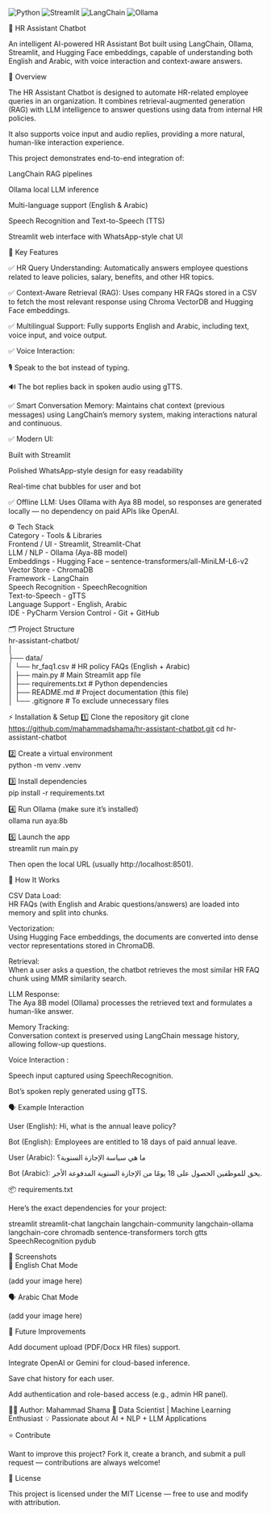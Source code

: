 ![Python](https://img.shields.io/badge/Python-3.10%2B-blue)
![Streamlit](https://img.shields.io/badge/Streamlit-App-red)
![LangChain](https://img.shields.io/badge/LangChain-RAG-green)
![Ollama](https://img.shields.io/badge/LLM-Aya8B-yellow)



💼 HR Assistant Chatbot

An intelligent AI-powered HR Assistant Bot built using LangChain, Ollama, Streamlit, and Hugging Face embeddings, capable of understanding both English and Arabic, with voice interaction and context-aware answers.

🌟 Overview

The HR Assistant Chatbot is designed to automate HR-related employee queries in an organization. It combines retrieval-augmented generation (RAG) with LLM intelligence to answer questions using data from internal HR policies.

It also supports voice input and audio replies, providing a more natural, human-like interaction experience.

This project demonstrates end-to-end integration of:

LangChain RAG pipelines

Ollama local LLM inference

Multi-language support (English & Arabic)

Speech Recognition and Text-to-Speech (TTS)

Streamlit web interface with WhatsApp-style chat UI

🧠 Key Features

✅ HR Query Understanding:
Automatically answers employee questions related to leave policies, salary, benefits, and other HR topics.

✅ Context-Aware Retrieval (RAG):
Uses company HR FAQs stored in a CSV to fetch the most relevant response using Chroma VectorDB and Hugging Face embeddings.

✅ Multilingual Support:
Fully supports English and Arabic, including text, voice input, and voice output.

✅ Voice Interaction:

🎙 Speak to the bot instead of typing.

🔊 The bot replies back in spoken audio using gTTS.

✅ Smart Conversation Memory:
Maintains chat context (previous messages) using LangChain’s memory system, making interactions natural and continuous.

✅ Modern UI:

Built with Streamlit

Polished WhatsApp-style design for easy readability

Real-time chat bubbles for user and bot

✅ Offline LLM:
Uses Ollama with Aya 8B model, so responses are generated locally — no dependency on paid APIs like OpenAI.

⚙️ Tech Stack                    
Category	            -        Tools & Libraries                 
Frontend / UI	        -       Streamlit, Streamlit-Chat               
LLM / NLP	            -       Ollama (Aya-8B model)                
Embeddings	          -        Hugging Face – sentence-transformers/all-MiniLM-L6-v2                
Vector Store	        -        ChromaDB                  
Framework	            -        LangChain          
Speech Recognition	  -        SpeechRecognition                     
Text-to-Speech	      -        gTTS                  
Language Support	    -        English, Arabic               
IDE	                  -        PyCharm
Version Control	      -        Git + GitHub

🗂️ Project Structure                   
hr-assistant-chatbot/                         
│                    
├── data/                                      
│   └── hr_faq1.csv                # HR policy FAQs (English + Arabic)                    
│
├── main.py                        # Main Streamlit app file                  
│
├── requirements.txt               # Python dependencies                          
│
├── README.md                      # Project documentation (this file)                  
│
└── .gitignore                     # To exclude unnecessary files              

⚡ Installation & Setup
1️⃣ Clone the repository
git clone https://github.com/mahammadshama/hr-assistant-chatbot.git
cd hr-assistant-chatbot             

2️⃣ Create a virtual environment        
python -m venv .venv                

3️⃣ Install dependencies             
pip install -r requirements.txt            

4️⃣ Run Ollama (make sure it’s installed)      
ollama run aya:8b          

5️⃣ Launch the app             
streamlit run main.py         


Then open the local URL (usually http://localhost:8501).             

🧩 How It Works        

CSV Data Load:  
HR FAQs (with English and Arabic questions/answers) are loaded into memory and split into chunks.                 

Vectorization:           
Using Hugging Face embeddings, the documents are converted into dense vector representations stored in ChromaDB.         

Retrieval:             
When a user asks a question, the chatbot retrieves the most similar HR FAQ chunk using MMR similarity search.        

LLM Response:              
The Aya 8B model (Ollama) processes the retrieved text and formulates a human-like answer.            

Memory Tracking:             
Conversation context is preserved using LangChain message history, allowing follow-up questions.          

Voice Interaction :         

Speech input captured using SpeechRecognition.

Bot’s spoken reply generated using gTTS.

🗣 Example Interaction

User (English):   Hi, what is the annual leave policy?

Bot (English):    Employees are entitled to 18 days of paid annual leave.

User (Arabic):     ما هي سياسة الإجازة السنوية؟  

Bot (Arabic):      يحق للموظفين الحصول على 18 يومًا من الإجازة السنوية المدفوعة الأجر.

📦 requirements.txt

Here’s the exact dependencies for your project:

streamlit
streamlit-chat
langchain
langchain-community
langchain-ollama
langchain-core
chromadb
sentence-transformers
torch
gtts
SpeechRecognition
pydub


📸 Screenshots             
💬 English Chat Mode           
       
(add your image here)            

🗣 Arabic Chat Mode             
 
(add your image here)         
 
🚀 Future Improvements           

Add document upload (PDF/Docx HR files) support.

Integrate OpenAI or Gemini for cloud-based inference.

Save chat history for each user.

Add authentication and role-based access (e.g., admin HR panel).

👩‍💻 Author:
Mahammad Shama
📍 Data Scientist | Machine Learning Enthusiast
💡 Passionate about AI + NLP + LLM Applications

⭐ Contribute

Want to improve this project? Fork it, create a branch, and submit a pull request — contributions are always welcome!

📄 License

This project is licensed under the MIT License — free to use and modify with attribution.
